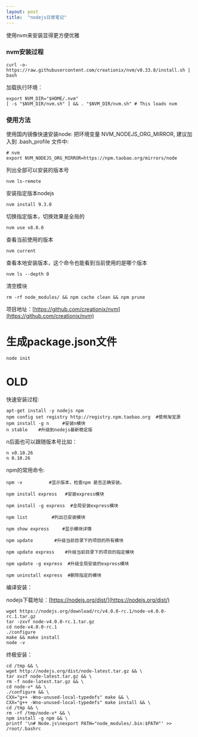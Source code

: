 ```yaml
---
layout: post
title:  "nodejs日常笔记"
---
```


使用nvm来安装显得更方便优雅

### nvm安装过程

	curl -o- https://raw.githubusercontent.com/creationix/nvm/v0.33.8/install.sh | bash

加载执行环境：

	export NVM_DIR="$HOME/.nvm"
	[ -s "$NVM_DIR/nvm.sh" ] && . "$NVM_DIR/nvm.sh" # This loads nvm

### 使用方法

使用国内镜像快速安装node: 把环境变量 NVM_NODEJS_ORG_MIRROR, 建议加入到 .bash_profile 文件中:

	# nvm
	export NVM_NODEJS_ORG_MIRROR=https://npm.taobao.org/mirrors/node


列出全部可以安装的版本号

	nvm ls-remote

安装指定版本nodejs

	nvm install 9.3.0

切换指定版本，切换效果是全局的

	nvm use v8.0.0

查看当前使用的版本

	nvm current

查看本地安装版本，这个命令也能看到当前使用的是哪个版本

	nvm ls --depth 0

清空模块

	rm -rf node_modules/ && npm cache clean && npm prune


项目地址：[https://github.com/creationix/nvm](https://github.com/creationix/nvm)


# 生成package.json文件

	node init


# OLD


快速安装过程:

	apt-get install -y nodejs npm
	npm config set registry http://registry.npm.taobao.org  #使用淘宝源
	npm install -g n     #安装n模块
	n stable	#升级到nodejs最新稳定版

n后面也可以跟随版本号比如：

	n v0.10.26
	n 0.10.26

npm的常用命令:

	npm -v          #显示版本，检查npm 是否正确安装。
	 
	npm install express   #安装express模块
	 
	npm install -g express  #全局安装express模块
	 
	npm list         #列出已安装模块
	 
	npm show express     #显示模块详情
	 
	npm update        #升级当前目录下的项目的所有模块
	 
	npm update express    #升级当前目录下的项目的指定模块
	 
	npm update -g express  #升级全局安装的express模块
	 
	npm uninstall express  #删除指定的模块

编译安装：

nodejs下载地址：[https://nodejs.org/dist/](https://nodejs.org/dist/)

	wget https://nodejs.org/download/rc/v4.0.0-rc.1/node-v4.0.0-rc.1.tar.gz
	tar -zxvf node-v4.0.0-rc.1.tar.gz
	cd node-v4.0.0-rc.1
	./configure
	make && make install
	node -v

终极安装：

    cd /tmp && \
    wget http://nodejs.org/dist/node-latest.tar.gz && \
    tar xvzf node-latest.tar.gz && \
    rm -f node-latest.tar.gz && \
    cd node-v* && \
    ./configure && \
    CXX="g++ -Wno-unused-local-typedefs" make && \
    CXX="g++ -Wno-unused-local-typedefs" make install && \
    cd /tmp && \
    rm -rf /tmp/node-v* && \
    npm install -g npm && \
    printf '\n# Node.js\nexport PATH="node_modules/.bin:$PATH"' >> /root/.bashrc